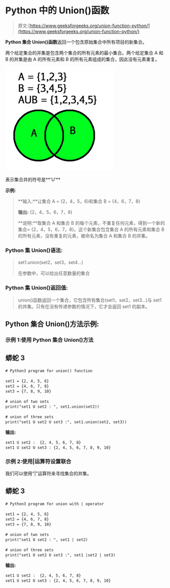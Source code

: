 # Python 中的 Union()函数

> 原文:[https://www.geeksforgeeks.org/union-function-python/](https://www.geeksforgeeks.org/union-function-python/)

**Python 集合 Union()函数**返回一个包含原始集合中所有项目的新集合。

两个给定集合的并集是包含两个集合的所有元素的最小集合。两个给定集合 A 和 B 的并集是由 A 的所有元素和 B 的所有元素组成的集合，因此没有元素重复。

![](img/8bdc7e296db7755272fd7d2652b4e0f1.png)

表示集合并的符号是**‘U’**

**示例:**

> **输入:**让集合 A = {2，4，5，6}和集合 B = {4，6，7，8}
> 
> **输出:** {2，4，5，6，7，8}
> 
> **说明:**取集合 A 和集合 B 的每个元素，不重复任何元素，得到一个新的集合= {2，4，5，6，7，8}。这个新集合包含集合 A 的所有元素和集合 B 的所有元素，没有重复的元素，被命名为集合 A 和集合 B 的并集。

### **Python 集 Union()语法:**

> set1.union(set2，set3，set4…)
> 
> 在参数中，可以给出任意数量的集合

### **Python 集 Union()返回值:**

> union()函数返回一个集合，它包含所有集合(set1，set2，set3…)与 set1 的并集。只有在没有传递参数的情况下，它才会返回 set1 的副本。

## **Python 集合 Union()方法示例:**

### 示例 1:使用 **Python 集合 Union()方法**

## 蟒蛇 3

```
# Python3 program for union() function

set1 = {2, 4, 5, 6}
set2 = {4, 6, 7, 8}
set3 = {7, 8, 9, 10}

# union of two sets
print("set1 U set2 : ", set1.union(set2))

# union of three sets
print("set1 U set2 U set3 :", set1.union(set2, set3))
```

**输出:**

```
set1 U set2 :  {2, 4, 5, 6, 7, 8}
set1 U set2 U set3 : {2, 4, 5, 6, 7, 8, 9, 10}
```

### 示例 2:使用|运算符设置联合

我们可以使用“|”运算符来寻找集合的并集。

## 蟒蛇 3

```
# Python3 program for union with | operator

set1 = {2, 4, 5, 6}
set2 = {4, 6, 7, 8}
set3 = {7, 8, 9, 10}

# union of two sets
print("set1 U set2 : ", set1 | set2)

# union of three sets
print("set1 U set2 U set3 :", set1 |set2 | set3)
```

**输出:**

```
set1 U set2 :  {2, 4, 5, 6, 7, 8}
set1 U set2 U set3 : {2, 4, 5, 6, 7, 8, 9, 10}
```